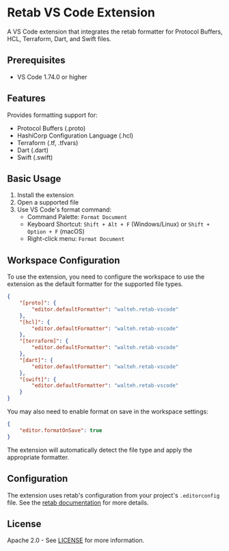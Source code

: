 # Retab VS Code Extension

A VS Code extension that integrates the retab formatter for Protocol Buffers, HCL, Terraform, Dart, and Swift files.

## Prerequisites

-   VS Code 1.74.0 or higher

## Features

Provides formatting support for:

-   Protocol Buffers (.proto)
-   HashiCorp Configuration Language (.hcl)
-   Terraform (.tf, .tfvars)
-   Dart (.dart)
-   Swift (.swift)

## Basic Usage

1. Install the extension
2. Open a supported file
3. Use VS Code's format command:
    - Command Palette: `Format Document`
    - Keyboard Shortcut: `Shift + Alt + F` (Windows/Linux) or `Shift + Option + F` (macOS)
    - Right-click menu: `Format Document`

## Workspace Configuration

To use the extension, you need to configure the workspace to use the extension as the default formatter for the supported file types.

```json
{
	"[proto]": {
		"editor.defaultFormatter": "walteh.retab-vscode"
	},
	"[hcl]": {
		"editor.defaultFormatter": "walteh.retab-vscode"
	},
	"[terraform]": {
		"editor.defaultFormatter": "walteh.retab-vscode"
	},
	"[dart]": {
		"editor.defaultFormatter": "walteh.retab-vscode"
	},
	"[swift]": {
		"editor.defaultFormatter": "walteh.retab-vscode"
	}
}
```

You may also need to enable format on save in the workspace settings:

```json
{
	"editor.formatOnSave": true
}
```

The extension will automatically detect the file type and apply the appropriate formatter.

## Configuration

The extension uses retab's configuration from your project's `.editorconfig` file. See the [retab documentation](https://github.com/walteh/retab) for more details.

## License

Apache 2.0 - See [LICENSE](../LICENSE) for more information.
